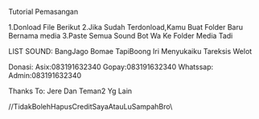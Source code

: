 Tutorial Pemasangan

1.Donload File Berikut
2.Jika Sudah Terdonload,Kamu Buat Folder
Baru Bernama media
3.Paste Semua Sound Bot Wa Ke Folder
Media Tadi

LIST SOUND:
BangJago
Bomae
TapiBoong
Iri
Menyukaiku
Tareksis
Welot 

Donasi:
Asix:083191632340
Gopay:083191632340
Whatssap:
Admin:083191632340

Thanks To:
Jere
Dan Teman2 Yg Lain

//TidakBolehHapusCreditSayaAtauLuSampahBro\\